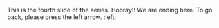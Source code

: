 This is the fourth slide of the series.
Hooray!! We are ending here. 
To go back, please press the left arrow. :left:
